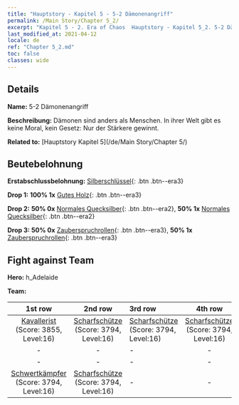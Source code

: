 ```yaml
---
title: "Hauptstory - Kapitel 5 - 5-2 Dämonenangriff"
permalink: /Main Story/Chapter 5_2/
excerpt: "Kapitel 5 - 2. Era of Chaos  Hauptstory - Kapitel 5_2. 5-2 Dämonenangriff"
last_modified_at: 2021-04-12
locale: de
ref: "Chapter 5_2.md"
toc: false
classes: wide
---
```


## Details

 **Name:** 5-2 Dämonenangriff

 **Beschreibung:** Dämonen sind anders als Menschen. In ihrer Welt gibt es keine Moral, kein Gesetz: Nur der Stärkere gewinnt.

 **Related to:** [Hauptstory Kapitel 5](/de/Main Story/Chapter 5/)

## Beutebelohnung

 **Erstabschlussbelohnung:** [Silberschlüssel](/de/Items/con_693/){: .btn .btn--era3}

 **Drop 1:** **100% 1x** [Gutes Holz](/de/Items/mat_13/){: .btn .btn--era3}

 **Drop 2:** **50% 0x** [Normales Quecksilber](/de/Items/mat_8/){: .btn .btn--era2}, **50% 1x** [Normales Quecksilber](/de/Items/mat_8/){: .btn .btn--era2}

 **Drop 3:** **50% 0x** [Zauberspruchrollen](/de/Items/con_694/){: .btn .btn--era3}, **50% 1x** [Zauberspruchrollen](/de/Items/con_694/){: .btn .btn--era3}


## Fight against Team
 **Hero:** h_Adelaide

 **Team:**


  | 1st row | 2nd row | 3rd row | 4th row |
  |:----:|:----:|:----|:----:|
  | [Kavallerist](/de/units/Cavalier/) (Score: 3855, Level:16)  | [Scharfschütze](/de/units/Marksman/) (Score: 3794, Level:16)  | [Scharfschütze](/de/units/Marksman/) (Score: 3794, Level:16)  | [Scharfschütze](/de/units/Marksman/) (Score: 3794, Level:16)  |
  | - | - | - | - |
  | - | - | - | - |
  | [Schwertkämpfer](/de/units/Swordsman/) (Score: 3794, Level:16)  | [Scharfschütze](/de/units/Marksman/) (Score: 3794, Level:16)  | - | - |


